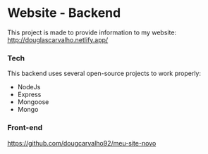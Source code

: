 # Website - Backend

This project is made to provide information to my website: http://douglascarvalho.netlify.app/

### Tech

This backend uses several open-source projects to work properly:

* NodeJs
* Express
* Mongoose
* Mongo

### Front-end
https://github.com/dougcarvalho92/meu-site-novo
